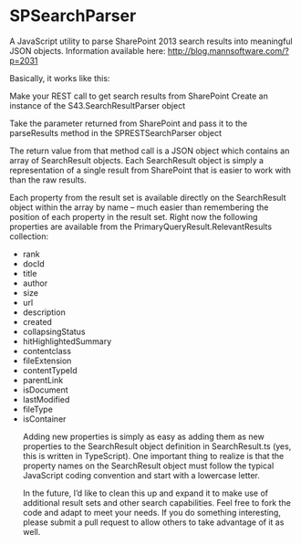 # SPSearchParser
A JavaScript utility to parse SharePoint 2013 search results into meaningful JSON objects.  Information available here: <a href='http://blog.mannsoftware.com/?p=2031'>http://blog.mannsoftware.com/?p=2031</a>

Basically, it works like this:

Make your REST call to get search results from SharePoint
Create an instance of the S43.SearchResultParser object

Take the parameter returned from SharePoint and pass it to the parseResults method in the SPRESTSearchParser object

The return value from that method call is a JSON object which contains an array of SearchResult objects.  Each SearchResult object is simply a representation of a single result from SharePoint that is easier to work with than the raw results.  

Each property from the result set is available directly on the SearchResult object within the array by name – much easier than remembering the position of each property in the result set.
Right now the following properties are available from the PrimaryQueryResult.RelevantResults collection:
<ul>
<li>rank</li>
<li>docId</li>
<li>title</li>
<li>author</li>
<li>size</li>
<li>url</li>
<li>description</li>
<li>created</li>
<li>collapsingStatus</li>
<li>hitHighlightedSummary</li>
<li>contentclass</li>
<li>fileExtension</li>
<li>contentTypeId</li>
<li>parentLink</li>
<li>isDocument</li>
<li>lastModified</li>
<li>fileType</li>
<li>isContainer</li>

Adding new properties is simply as easy as adding them as new properties to the SearchResult object definition in SearchResult.ts (yes, this is written in TypeScript).  One important thing to realize is that the property names on the SearchResult object must follow the typical JavaScript coding convention and start with a lowercase letter.

In the future, I’d like to clean this up and expand it to make use of additional result sets and other search capabilities.  Feel free to fork the code and adapt to meet your needs.  If you do something interesting, please submit a pull request to allow others to take advantage of it as well.
